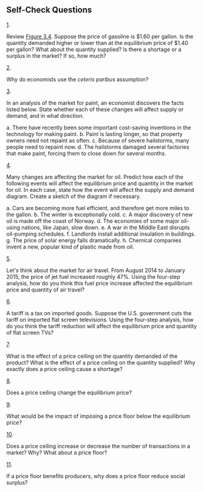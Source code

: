 ## Self-Check Questions

[1](http://openstax.org/books/principles-microeconomics-3e/pages/chapter-3#fs-idp70610304-solution).

Review [Figure
3.4](http://openstax.org/books/principles-microeconomics-3e/pages/3-1-demand-supply-and-equilibrium-in-markets-for-goods-and-services#CNX_Econ_C03_003).
Suppose the price of gasoline is \$1.60 per gallon. Is the quantity
demanded higher or lower than at the equilibrium price of \$1.40 per
gallon? What about the quantity supplied? Is there a shortage or a
surplus in the market? If so, how much?

[2](http://openstax.org/books/principles-microeconomics-3e/pages/chapter-3#fs-idm44597008-solution).

Why do economists use the *ceteris paribus* assumption?

[3](http://openstax.org/books/principles-microeconomics-3e/pages/chapter-3#fs-idp3857984-solution).

In an analysis of the market for paint, an economist discovers the facts
listed below. State whether each of these changes will affect supply or
demand, and in what direction.

a.  There have recently been some important cost-saving inventions in
    the technology for making paint.
b.  Paint is lasting longer, so that property owners need not repaint as
    often.
c.  Because of severe hailstorms, many people need to repaint now.
d.  The hailstorms damaged several factories that make paint, forcing
    them to close down for several months.

[4](http://openstax.org/books/principles-microeconomics-3e/pages/chapter-3#fs-idm630208-solution).

Many changes are affecting the market for oil. Predict how each of the
following events will affect the equilibrium price and quantity in the
market for oil. In each case, state how the event will affect the supply
and demand diagram. Create a sketch of the diagram if necessary.

a.  Cars are becoming more fuel efficient, and therefore get more miles
    to the gallon.
b.  The winter is exceptionally cold.
c.  A major discovery of new oil is made off the coast of Norway.
d.  The economies of some major oil-using nations, like Japan, slow
    down.
e.  A war in the Middle East disrupts oil-pumping schedules.
f.  Landlords install additional insulation in buildings.
g.  The price of solar energy falls dramatically.
h.  Chemical companies invent a new, popular kind of plastic made from
    oil.

[5](http://openstax.org/books/principles-microeconomics-3e/pages/chapter-3#fs-idm34056656-solution).

Let's think about the market for air travel. From August 2014 to January
2015, the price of jet fuel increased roughly 47%. Using the four-step
analysis, how do you think this fuel price increase affected the
equilibrium price and quantity of air travel?

[6](http://openstax.org/books/principles-microeconomics-3e/pages/chapter-3#fs-idm229548640-solution).

A tariff is a tax on imported goods. Suppose the U.S. government cuts
the tariff on imported flat screen televisions. Using the four-step
analysis, how do you think the tariff reduction will affect the
equilibrium price and quantity of flat screen TVs?

[7](http://openstax.org/books/principles-microeconomics-3e/pages/chapter-3#fs-idm101525424-solution).

What is the effect of a price ceiling on the quantity demanded of the
product? What is the effect of a price ceiling on the quantity supplied?
Why exactly does a price ceiling cause a shortage?

[8](http://openstax.org/books/principles-microeconomics-3e/pages/chapter-3#fs-idm99740976-solution).

Does a price ceiling change the equilibrium price?

[9](http://openstax.org/books/principles-microeconomics-3e/pages/chapter-3#fs-idm90329008-solution).

What would be the impact of imposing a price floor below the equilibrium
price?

[10](http://openstax.org/books/principles-microeconomics-3e/pages/chapter-3#fs-idm43308864-solution).

Does a price ceiling increase or decrease the number of transactions in
a market? Why? What about a price floor?

[11](http://openstax.org/books/principles-microeconomics-3e/pages/chapter-3#fs-idm134359888-solution).

If a price floor benefits producers, why does a price floor reduce
social surplus?

